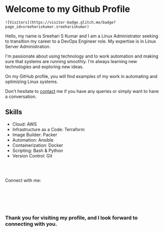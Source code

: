 <!DOCTYPE html>
<html lang="en">
<head>
    <meta charset="UTF-8">
<!--     <link rel="stylesheet" href="https://cdnjs.cloudflare.com/ajax/libs/font-awesome/5.15.2/css/all.min.css" integrity="sha512-dX9bNKV7Zu+AfHXEJhblmD/XSvBRJ8dmSyWc1TQYIz9Jt03s8PY4ZwEJ/p+M/uGvBvCetKDeRWf+DGzRlR9+fQ==" crossorigin="anonymous" /> -->
    <link rel="stylesheet" href="https://use.fontawesome.com/releases/v5.2.0/css/all.css" integrity="sha384-hWVjflwFxL6sNzntih27bfxkr27PmbbK/iSvJ+a4+0owXq79v+lsFkW54bOGbiDQ" crossorigin="anonymous">
</head>
<body>

# Welcome to my Github Profile
    ![Visitors](https://visitor-badge.glitch.me/badge?page_id=sreehariskumar.sreehariskumar)


Hello, my name is Sreehari S Kumar and I am a Linux Administrator seeking to transition my career to a DevOps Engineer role. My expertise is in Linux Server Administration.

I'm passionate about using technology and to work automation and making sure that systems are running smoothly. I'm always learning new technologies and exploring new ideas.

On my GitHub profile, you will find examples of my work in automating and optimizing Linux systems.

Don't hesitate to [contact](mailto:ssksreehari@gmail.com) me if you have any queries or simply want to have a conversation.

## Skills
- Cloud: AWS
- Infrastructure as a Code: Terraform
- Image Builder: Packer
- Automation: Ansible
- Containerization: Docker
- Scripting: Bash & Python
- Version Control: Git

<br />
<br />

Connect with me:

<a href="mailto:ssksreehari@gmail.com"><i class="far fa-envelope fa-2x" style="color:#D44638;"></i></a>&nbsp;&nbsp;
<a href="https://www.instagram.com/sreehari_s_kumar/"><i class="fab fa-instagram fa-2x" style="color:#bc2a8d;"></i></a>&nbsp;&nbsp;
<a href="https://medium.com/@ssksreehari"><i class="fab fa-medium fa-2x" style="color:#00ab6c;"></i></a>&nbsp;&nbsp;

<br />
<br />

### Thank you for visiting my profile, and I look forward to connecting with you.

</body>
</html>

